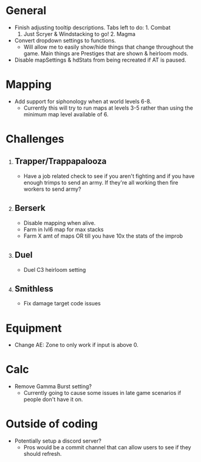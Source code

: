 # General
   - Finish adjusting tooltip descriptions. Tabs left to do:
	1. Combat
      	1. Just Scryer & Windstacking to go!
	2. Magma
   - Convert dropdown settings to functions. 
        - Will allow me to easily show/hide things that change throughout the game. Main things are Prestiges that are shown & heirloom mods.
   - Disable mapSettings & hdStats from being recreated if AT is paused.

# Mapping
   - Add support for siphonology when at world levels 6-8. 
        - Currently this will try to run maps at levels 3-5 rather than using the minimum map level available of 6.

# Challenges
1. ## Trapper/Trappapalooza
   - Have a job related check to see if you aren't fighting and if you have enough trimps to send an army. If they're all working then fire workers to send army?

2. ## Berserk
   - Disable mapping when alive.
   - Farm in lvl6 map for max stacks
   - Farm X amt of maps OR till you have 10x the stats of the improb

3. ## Duel
   - Duel C3 heirloom setting

4. ## Smithless
   - Fix damage target code issues

# Equipment
   - Change AE: Zone to only work if input is above 0.

# Calc
   - Remove Gamma Burst setting?
     - Currently going to cause some issues in late game scenarios if people don't have it on. 

# Outside of coding
   - Potentially setup a discord server? 
        - Pros would be a commit channel that can allow users to see if they should refresh.